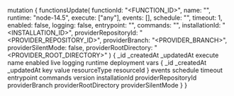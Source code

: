 mutation {
    functionsUpdate(
        functionId: "<FUNCTION_ID>",
        name: "<NAME>",
        runtime: "node-14.5",
        execute: ["any"],
        events: [],
        schedule: "",
        timeout: 1,
        enabled: false,
        logging: false,
        entrypoint: "<ENTRYPOINT>",
        commands: "<COMMANDS>",
        installationId: "<INSTALLATION_ID>",
        providerRepositoryId: "<PROVIDER_REPOSITORY_ID>",
        providerBranch: "<PROVIDER_BRANCH>",
        providerSilentMode: false,
        providerRootDirectory: "<PROVIDER_ROOT_DIRECTORY>"
    ) {
        _id
        _createdAt
        _updatedAt
        execute
        name
        enabled
        live
        logging
        runtime
        deployment
        vars {
            _id
            _createdAt
            _updatedAt
            key
            value
            resourceType
            resourceId
        }
        events
        schedule
        timeout
        entrypoint
        commands
        version
        installationId
        providerRepositoryId
        providerBranch
        providerRootDirectory
        providerSilentMode
    }
}
